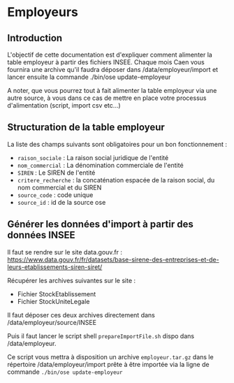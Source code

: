 # Employeurs

## Introduction

L'objectif de cette documentation est d'expliquer comment alimenter la table employeur à partir des fichiers INSEE.
Chaque mois Caen vous fournira une archive qu'il faudra déposer dans /data/employeur/import et lancer ensuite la commande ./bin/ose update-employeur

A noter, que vous pourrez tout à fait alimenter la table employeur via une autre source, à vous dans ce cas de mettre en place votre processus d'alimentation (script, import csv etc...)

## Structuration de la table employeur

La liste des champs suivants sont obligatoires pour un bon fonctionnement : 
* ```raison_sociale``` : La raison social juridique de l'entité
* ```nom_commercial``` : La dénomination commerciale de l'entité
* ```SIREN``` : Le SIREN de l'entité
* ```critere_recherche``` : la concaténation espacée de la raison social, du nom commercial et du SIREN
* ```source_code``` : code unique
* ```source_id``` : id de la source ose

## Générer les données d'import à partir des données INSEE

Il faut se rendre sur le site data.gouv.fr : https://www.data.gouv.fr/fr/datasets/base-sirene-des-entreprises-et-de-leurs-etablissements-siren-siret/

Récupérer les archives suivantes sur le site : 
* Fichier StockEtablissement
* Fichier StockUniteLegale

Il faut déposer ces deux archives directement dans /data/employeur/source/INSEE

Puis il faut lancer le script shell ```prepareImportFile.sh``` dispo dans /data/employeur.

Ce script vous mettra à disposition un archive ```employeur.tar.gz``` dans le répertoire /data/employeur/import prête à être importée via la ligne de commande ```./bin/ose update-employeur```